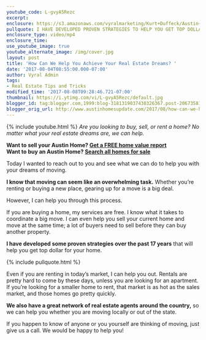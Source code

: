 ```yaml
---
youtube_code: L-gvyA5Rezc
excerpt:
enclosure: https://s3.amazonaws.com/vyralmarketing/Kurt+Duffeck/Austin+Real+Estate+Agent-+Achieve+your+real+estate+dreams.mp4
pullquote: I HAVE DEVELOPED PROVEN STRATEGIES TO HELP YOU GET TOP DOLLAR FOR YOUR HOME.
enclosure_type: video/mp4
enclosure_time:
use_youtube_image: true
youtube_alternate_image: /img/cover.jpg
layout: post
title: 'How Can We Help You Achieve Your Real Estate Dreams? '
date: '2017-08-04T08:55:00.000-07:00'
author: Vyral Admin
tags:
- Real Estate Tips and Tricks
modified_time: '2017-08-08T09:28:46.721-07:00'
thumbnail: https://i.ytimg.com/vi/L-gvyA5Rezc/default.jpg
blogger_id: tag:blogger.com,1999:blog-3181319037430326367.post-2067358192973192757
blogger_orig_url: http://www.austinhomesupdate.com/2017/08/how-can-we-help-you-achieve-your-real.html
---
```

{% include youtube.html %}
*Are you looking to buy, sell, or rent a home? No matter what your real estate dreams are, we can help.*

**Want to sell your Austin Home? <a href="http://anew.exprealty.com/sell/default">Get a FREE home value report</a><br>
Want to buy an Austin Home? <a href="http://anew.exprealty.com/search">Search all homes for sale</a>**

Today I wanted to reach out to you and see what we can do to help you with your dreams of moving.

**I know that moving can seem like an overwhelming task.** Whether you’re renting or buying a new place, gearing up for a move is a big deal.

However, I can help you through this process.

If you are buying a home, my services are free. I know what it takes to coordinate a big move. I can even help you sell your current home and move at the same time; a lot of buyers need to sell before they can buy another property.

**I have developed some proven strategies over the past 17 years** that will help you get top dollar for your home.

{% include pullquote.html %}

Even if you are renting in today’s market, I can help you out. Rentals are pretty hard to come by these days, unless you are looking for an apartment. If you’re looking for a smaller home to rent, that market is as hot as the sales market, and those homes go pretty quickly.

**We also have a great network of real estate agents around the country,** so we can help you whether you are moving locally or out of the state.

If you happen to know of anyone or you yourself are thinking of moving, just give us a call. We would be happy to help you!
